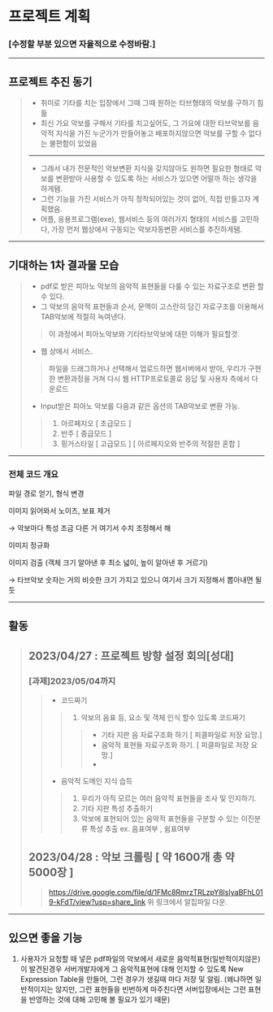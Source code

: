 # 프로젝트 계획 
### [수정할 부분 있으면 자율적으로 수정바람.]
-----
## 프로젝트 추진 동기
> * 취미로 기타를 치는 입장에서 그때 그때 원하는 타브형태의 악보를 구하기 힘듦
> * 최신 가요 악보를 구해서 기타를 치고싶어도, 그 가요에 대한 타브악보를 음악적 지식을 가진 누군가가 만들어놓고 배포하지않으면 악보를 구할 수 없다는 불편함이 있었음
> --------------------
> * 그래서 내가 전문적인 악보변환 지식을 갖지않아도 원하면 필요한 형태로 악보를 변환받아 사용할 수 있도록 하는 서비스가 있으면 어떨까 하는 생각을 하게됌.
> * 그런 기능을 가진 서비스가 아직 정착되어있는 것이 없어, 직접 만들고자 계획했음.
> * 어플, 응용프로그램(exe), 웹서비스 등의 여러가지 형태의 서비스를 고민하다, 가장 먼저 웹상에서 구동되는 악보자동변환 서비스를 추진하게됌.

-------
## 기대하는 1차 결과물 모습
> * pdf로 받은 피아노 악보의 음악적 표현들을 다룰 수 있는 자료구조로 변환 할 수 있다.
> * 그 악보의 음악적 표현들과 순서, 문맥이 고스란히 담긴 자료구조를 이용해서 TAB악보에 적절히 녹여낸다.
>> 이 과정에서 피아노악보와 기타타브악보에 대한 이해가 필요할것.
> * 웹 상에서 서비스. 
>> 파일을 드래그하거나 선택해서 업로드하면 웹서버에서 받아, 우리가 구현한 변환과정을 거쳐 다시 웹 HTTP프로토콜로 응답 및 사용자 측에서 다운로드
> * Input받은 피아노 악보를 다음과 같은 옵션의 TAB악보로 변환 가능.
>> 1. 아르페지오 [ 초급모드 ]
>> 2. 반주 [ 중급모드 ]
>> 3. 핑거스타일 [ 고급모드 ] [ 아르페지오와 반주의 적절한 혼합 ]
-------
### 전체 코드 개요

파일 경로 얻기, 형식 변경

이미지 읽어와서 노이즈, 보표 제거

→ 악보마다 특성 조금 다른 거 여기서 수치 조정해서 해

이미지 정규화

이미지 검출 (객체 크기 알아낸 후 최소 넓이, 높이 알아낸 후 거르기)

→ 타브악보 숫자는 거의 비슷한 크기 가지고 있으니 여기서 크기 지정해서 뽑아내면 될듯

-------
## 활동
> ## 2023/04/27 : 프로젝트 방향 설정 회의[성대]
> ### [과제]2023/05/04까지
>> * 코드짜기
>>> 1. 악보의 음표 등, 요소 및 객체 인식 할수 있도록 코드짜기
>>>> * 기타 지판 음 자료구조화 하기 [ 피클파일로 저장 요망.] 
>>>> * 음악적 표현들 자료구조화 하기. [ 피클파일로 저장 요망.]
>>>> * 
>> * 음악적 도메인 지식 습득
>>> 1. 우리가 아직 모르는 여러 음악적 표현들을 조사 및 인지하기.
>>> 2. 기타 지판 특성 추출하기
>>> 3. 악보에 표현되어 있는 음악적 표현들을 구분할 수 있는 이진분류 특성 추출 ex. 음표여부 , 쉼표여부
> ## 2023/04/28 : 악보 크롤링 [ 약 1600개 총 약 5000장 ]
>> https://drive.google.com/file/d/1FMc8RmrzTRLzpY8lsIyaBFhL019-kFdT/view?usp=share_link
>> 위 링크에서 알집파일 다운.
----
## 있으면 좋을 기능
1. 사용자가 요청할 때 넣은 pdf파일의 악보에서 새로운 음악적표현(일반적이지않은)이 발견된경우
서버개발자에게 그 음악적표현에 대해 인지할 수 있도록 New Expression Table을 만들어, 그런 경우가 생길때 마다 저장 및 알림.
(왜냐하면 일반적이지는 않지만, 그런 표현들을 빈번하게 마주친다면 서버입장에서는 그런 표현을 반영하는 것에 대해 고민해 볼 필요가 있기 때문)